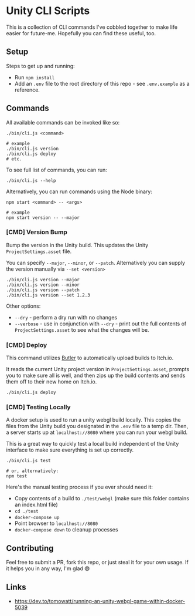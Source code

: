 # Unity CLI Scripts

This is a collection of CLI commands I've cobbled together to make life easier for future-me. Hopefully you can find these useful, too.

## Setup

Steps to get up and running:

- Run `npm install`
- Add an `.env` file to the root directory of this repo - see `.env.example` as a reference.

## Commands

All available commands can be invoked like so:

```
./bin/cli.js <command>

# example
./bin/cli.js version
./bin/cli.js deploy
# etc.
```

To see full list of commands, you can run:

```
./bin/cli.js --help
```

Alternatively, you can run commands using the Node binary:

```
npm start <command> -- <args>

# example
npm start version -- --major
```

### [CMD] Version Bump

Bump the version in the Unity build. This updates the Unity `ProjectSettings.asset` file.

You can specify `--major`, `--minor`, or `--patch`. Alternatively you can supply the version manually via `--set <version>`

```
./bin/cli.js version --major
./bin/cli.js version --minor
./bin/cli.js version --patch
./bin/cli.js version --set 1.2.3
```

Other options:

- `--dry` - perform a dry run with no changes
- `--verbose` - use in conjunction with `--dry` - print out the full contents of `ProjectSettings.asset` to see what the changes will be.

### [CMD] Deploy

This command utilizes [Butler](https://itch.io/board/24575/butler) to automatically upload builds to Itch.io.

It reads the current Unity project version in `ProjectSettings.asset`, prompts you to make sure all is well, and then zips up the
build contents and sends them off to their new home on Itch.io.

```
./bin/cli.js deploy
```

### [CMD] Testing Locally

A docker setup is used to run a unity webgl build locally. This copies the files from the Unity build you designated in the `.env` file to a temp dir.
Then, a server starts up at `localhost://8080` where you can run your webgl build.

This is a great way to quickly test a local build independent of the Unity interface to make sure everything is set up correctly.

```
./bin/cli.js test

# or, alternatively:
npm test
```

Here's the manual testing process if you ever should need it:

- Copy contents of a build to `./test/webgl` (make sure this folder contains an index.html file)
- `cd ./test`
- `docker-compose up`
- Point browser to `localhost://8080`
- `docker-compose down` to cleanup processes

## Contributing

Feel free to submit a PR, fork this repo, or just steal it for your own usage. If it helps you in any way, I'm glad 😄

## Links

- https://dev.to/tomowatt/running-an-unity-webgl-game-within-docker-5039



